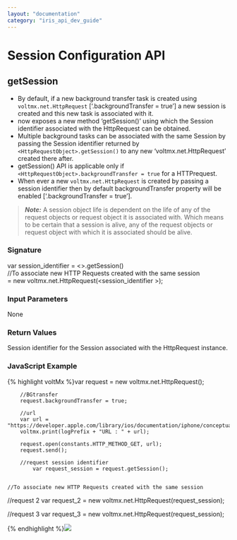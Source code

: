 ```yaml
---
layout: "documentation"
category: "iris_api_dev_guide"
---
```

                            


Session Configuration API
=========================

getSession
----------

*   By default, if a new background transfer task is created using `voltmx.net.HttpRequest` \[‘<HttpRequestObject>.backgroundTransfer = true’\] a new session is created and this new task is associated with it.
*   <HttpRequestObject> now exposes a new method ‘getSession()’ using which the Session identifier associated with the HttpRequest can be obtained.
*   Multiple background tasks can be associated with the same Session by passing the Session identifier returned by `<HttpRequestObject>.getSession()` to any new ‘voltmx.net.HttpRequest’ created there after.
*   getSession() API is applicable only if `<HttpRequestObject>.backgroundTransfer = true` for a HTTPrequest.
*   When ever a new `voltmx.net.HttpRequest` is created by passing a session identifier then by default backgroundTransfer property will be enabled \[‘<HttpRequestObject>.backgroundTransfer = true’\].

> **_Note:_** A session object life is dependent on the life of any of the request objects or request object it is associated with. Which means to be certain that a session is alive, any of the request objects or request object with which it is associated should be alive.

### Signature

var session\_identifier = <<HttpRequestObject>>.getSession()  
//To associate new HTTP Requests created with the same session  
<New HttpRequestObject2> = new voltmx.net.HttpRequest(<session\_identifier >);

### Input Parameters

None

### Return Values

Session identifier for the Session associated with the HttpRequest instance.

### JavaScript Example

{% highlight voltMx %}var request = new voltmx.net.HttpRequest();

        //BGtransfer
        request.backgroundTransfer = true;

		//url
        var url = "https://developer.apple.com/library/ios/documentation/iphone/conceptual/iphoneosprogrammingguide/iphoneappprogrammingguide.pdf";
        voltmx.print(logPrefix + "URL : " + url);

        request.open(constants.HTTP_METHOD_GET, url);
        request.send();

		//request session identifier
            var request_session = request.getSession();


	//To associate new HTTP Requests created with the same session
//request 2
	 var request_2 = new voltmx.net.HttpRequest(request_session);

//request 3
	 var request_3 = new voltmx.net.HttpRequest(request_session);

{% endhighlight %}![](resources/prettify/onload.png)
